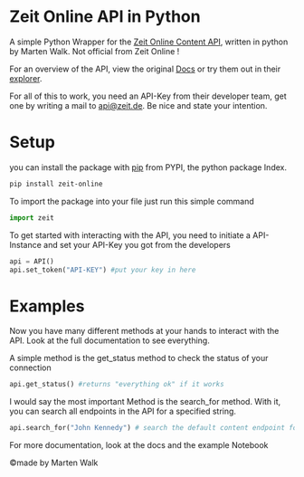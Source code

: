 # Zeit Online API in Python

A simple Python Wrapper for the [Zeit Online Content API](http://developer.zeit.de/index/), written in python by Marten Walk. Not official from Zeit Online !

For an overview of the API, view the original [Docs](http://developer.zeit.de/docs/) or try them out in their [explorer](http://developer.zeit.de/explorer/).

For all of this to work, you need an API-Key from their developer team, get one by writing a mail to [api@zeit.de](mailto:api@zeit.de). Be nice and state your intention.

# Setup

you can install the package with [pip](https://pypi.org/project/pip/) from PYPI, the python package Index.

```bash
pip install zeit-online
```

To import the package into your file just run this simple command

```python
import zeit
```

To get started with interacting with the API, you need to initiate a API-Instance and set your API-Key you got from the developers

```python
api = API()
api.set_token("API-KEY") #put your key in here
```



# Examples

Now you have many different methods at your hands to interact with the API. Look at the full documentation to see everything.

A simple method is the get_status method to check the status of your connection

```python
api.get_status() #returns "everything ok" if it works
```

I would say the most important Method is the search_for method. With it, you can search all endpoints in the API for a specified string.

```python
api.search_for("John Kennedy") # search the default content endpoint for "John Kennedy", returns a search class
```

For more documentation, look at the docs and the example Notebook

©made by Marten Walk

 